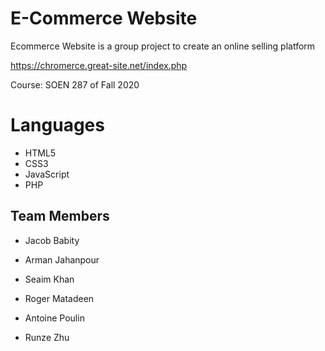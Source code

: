 # E-Commerce Website
Ecommerce Website is a group project to create an online selling platform

https://chromerce.great-site.net/index.php

Course: SOEN 287 of Fall 2020

# Languages 

* HTML5
* CSS3
* JavaScript
* PHP 

## Team Members

* Jacob Babity

* Arman Jahanpour

* Seaim Khan

* Roger Matadeen

* Antoine Poulin

* Runze Zhu


